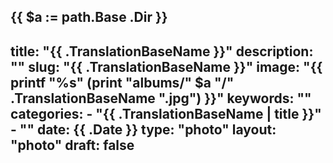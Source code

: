 {{ $a := path.Base .Dir }}
---
title: "{{ .TranslationBaseName }}"
description: ""
slug: "{{ .TranslationBaseName }}"
image: "{{ printf "%s" (print "albums/" $a "/" .TranslationBaseName ".jpg") }}"
keywords: ""
categories: 
    - "{{ .TranslationBaseName | title }}"
    - ""
date: {{ .Date }}
type: "photo"
layout: "photo"
draft: false
---
